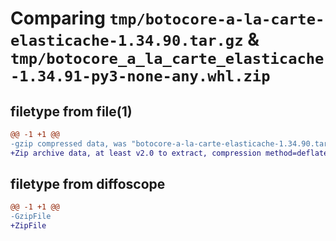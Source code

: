 # Comparing `tmp/botocore-a-la-carte-elasticache-1.34.90.tar.gz` & `tmp/botocore_a_la_carte_elasticache-1.34.91-py3-none-any.whl.zip`

## filetype from file(1)

```diff
@@ -1 +1 @@
-gzip compressed data, was "botocore-a-la-carte-elasticache-1.34.90.tar", last modified: Wed Apr 24 01:02:07 2024, max compression
+Zip archive data, at least v2.0 to extract, compression method=deflate
```

## filetype from diffoscope

```diff
@@ -1 +1 @@
-GzipFile
+ZipFile
```

